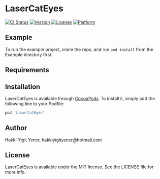 # LaserCatEyes

[![CI Status](https://img.shields.io/travis/HakkiYigitYener/LaserCatEyes.svg?style=flat)](https://travis-ci.org/HakkiYigitYener/LaserCatEyes)
[![Version](https://img.shields.io/cocoapods/v/LaserCatEyes.svg?style=flat)](https://cocoapods.org/pods/LaserCatEyes)
[![License](https://img.shields.io/cocoapods/l/LaserCatEyes.svg?style=flat)](https://cocoapods.org/pods/LaserCatEyes)
[![Platform](https://img.shields.io/cocoapods/p/LaserCatEyes.svg?style=flat)](https://cocoapods.org/pods/LaserCatEyes)

## Example

To run the example project, clone the repo, and run `pod install` from the Example directory first.

## Requirements

## Installation

LaserCatEyes is available through [CocoaPods](https://cocoapods.org). To install
it, simply add the following line to your Podfile:

```ruby
pod 'LaserCatEyes'
```

## Author

Hakki Yigit Yener, hakkiyigityener@hotmail.com

## License

LaserCatEyes is available under the MIT license. See the LICENSE file for more info.
